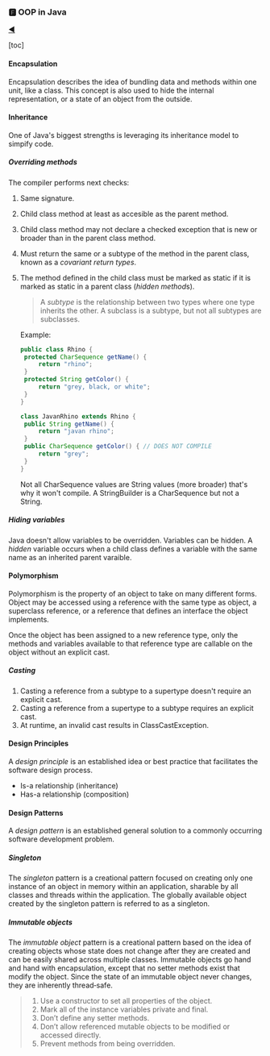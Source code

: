 ### 🅵 OOP in Java

[:arrow_backward:](../../backend_index)

[toc]

#### Encapsulation

Encapsulation describes the idea of bundling data and methods within one unit, like a class. This concept is also used to hide the internal representation, or a state of an object from the outside.



#### Inheritance

One of Java's biggest strengths is leveraging its inheritance model to simpify code.

##### Overriding methods

The compiler performs next checks:

1. Same signature.

2. Child class method at least as accesible as the parent method.

3. Child class method may not declare a checked exception that is new or broader than in the parent class method.

4. Must return the same or a subtype of the method in the parent class, known as a *covariant return types*.

5. The method defined in the child class must be marked as static if it is marked as static in a parent class (*hidden method*s). 

   > A *subtype* is the relationship between two types where one type inherits the other. A subclass is a subtype, but not all subtypes are subclasses.

   Example: 

   ```java
   public class Rhino {
   	protected CharSequence getName() {
   		return "rhino";
   	}
   	protected String getColor() {
   		return "grey, black, or white";
   	}
   }
   
   class JavanRhino extends Rhino {
   	public String getName() {
   		return "javan rhino";
   	}
   	public CharSequence getColor() { // DOES NOT COMPILE
   		return "grey";
   	}
   }
   ```

   Not all CharSequence values are String values (more broader) that's why it won't compile. A StringBuilder is a CharSequence but not a String.

##### Hiding variables

Java doesn't allow variables to be overridden. Variables can be hidden. A *hidden* variable occurs when a child class defines a variable with the same name as an inherited parent varaible.



#### Polymorphism

Polymorphism is the property of an object to take on many different forms. Object may be accessed using a reference with the same type as object, a superclass reference, or a reference that defines an interface the object implements.

Once the object has been assigned to a new reference type, only the methods and variables available to that reference type are callable on the object without an explicit cast.

##### Casting

1. Casting a reference from a subtype to a supertype doesn't require an explicit cast.
2. Casting a reference from a supertype to a subtype requires an explicit cast.
3. At runtime, an invalid cast results in ClassCastException.



#### Design Principles

A *design principle* is an established idea or best practice that facilitates the software design process.

- Is-a relationship (inheritance)
- Has-a relationship (composition)

#### Design Patterns

A *design pattern* is an established general solution to a commonly occurring software development problem.

##### Singleton

The *singleton* pattern is a creational pattern focused on creating only one instance of an object in memory within an application, sharable by all classes and threads within the application. The globally available object created by the singleton pattern is referred to as a singleton.

##### Immutable objects

The *immutable object* pattern is a creational pattern based on the idea of creating objects whose state does not change after they are created and can be easily shared  across multiple classes. Immutable objects go hand and hand with encapsulation, except that no setter methods exist that modify the object. Since the state of an immutable object never changes, they are inherently thread‐safe.

> 1. Use a constructor to set all properties of the object.  
> 2. Mark all of the instance variables private and final.
> 3. Don’t define any setter methods.
> 4. Don’t allow referenced mutable objects to be modified or accessed directly.
> 5. Prevent methods from being overridden. 
